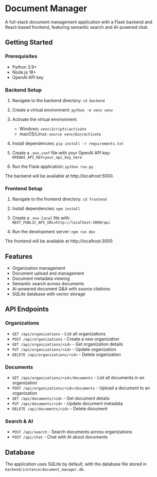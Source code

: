 # Document Manager

A full-stack document management application with a Flask backend and React-based frontend, featuring semantic search and AI-powered chat.

## Getting Started

### Prerequisites

- Python 3.9+
- Node.js 18+
- OpenAI API key

### Backend Setup

1. Navigate to the backend directory:
   `cd backend`

2. Create a virtual environment:
   `python -m venv venv`

3. Activate the virtual environment:
   - Windows: `venv\Scripts\activate`
   - macOS/Linux: `source venv/bin/activate`

4. Install dependencies:
   `pip install -r requirements.txt`

5. Create a `.env.conf` file with your OpenAI API key:
   `OPENAI_API_KEY=your_api_key_here`

6. Run the Flask application:
   `python run.py`

The backend will be available at http://localhost:5000.

### Frontend Setup

1. Navigate to the frontend directory:
   `cd frontend`

2. Install dependencies:
   `npm install`

3. Create a `.env.local` file with:
   `NEXT_PUBLIC_API_URL=http://localhost:5000/api`

4. Run the development server:
   `npm run dev`

The frontend will be available at http://localhost:3000.

## Features

- Organization management
- Document upload and management
- Document metadata viewing
- Semantic search across documents
- AI-powered document Q&A with source citations
- SQLite database with vector storage

## API Endpoints

### Organizations
- `GET /api/organizations` - List all organizations
- `POST /api/organizations` - Create a new organization
- `GET /api/organizations/<id>` - Get organization details
- `PUT /api/organizations/<id>` - Update organization
- `DELETE /api/organizations/<id>` - Delete organization

### Documents
- `GET /api/organizations/<id>/documents` - List all documents in an organization
- `POST /api/organizations/<id>/documents` - Upload a document to an organization
- `GET /api/documents/<id>` - Get document details
- `PUT /api/documents/<id>` - Update document metadata
- `DELETE /api/documents/<id>` - Delete document

### Search & AI
- `POST /api/search` - Search documents across organizations
- `POST /api/chat` - Chat with AI about documents

## Database

The application uses SQLite by default, with the database file stored in `backend/instance/document_manager.db`.
